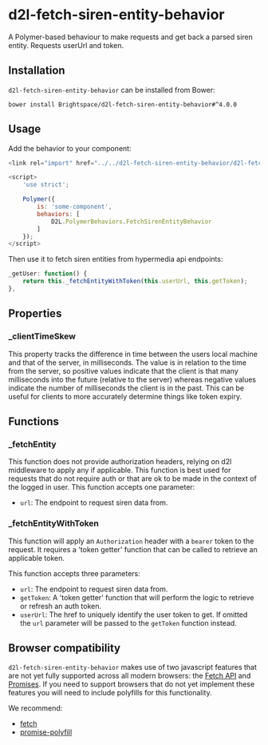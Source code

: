 # d2l-fetch-siren-entity-behavior

A Polymer-based behaviour to make requests and get back a parsed siren entity. Requests userUrl and token.

## Installation

`d2l-fetch-siren-entity-behavior` can be installed from Bower:

```shell
bower install Brightspace/d2l-fetch-siren-entity-behavior#^4.0.0
```

## Usage

Add the behavior to your component:

```js
<link rel="import" href="../../d2l-fetch-siren-entity-behavior/d2l-fetch-siren-entity-behavior.html">

<script>
	'use strict';

	Polymer({
		is: 'some-component',
		behaviors: [
			D2L.PolymerBehaviors.FetchSirenEntityBehavior
		]
	});
</script>
```

Then use it to fetch siren entities from hypermedia api endpoints:

```js
_getUser: function() {
	return this._fetchEntityWithToken(this.userUrl, this.getToken);
},
```

## Properties

### _clientTimeSkew
This property tracks the difference in time between the users local machine and that of the server, in milliseconds. The value is in relation to the time from the server, so positive values indicate that the client is that many milliseconds into the future (relative to the server) whereas negative values indicate the number of milliseconds the client is in the past. This can be useful for clients to more accurately determine things like token expiry.

## Functions

### _fetchEntity
This function does not provide authorization headers, relying on d2l middleware to apply any if applicable.
This function is best used for requests that do not require auth or that are ok to be made in the context of the logged in user.
This function accepts one parameter:
* `url`: The endpoint to request siren data from.

### _fetchEntityWithToken
This function will apply an `Authorization` header with a `bearer` token to the request. It requires a 'token getter' function that can be
called to retrieve an applicable token.

This function accepts three parameters:
* `url`: The endpoint to request siren data from.
* `getToken`: A 'token getter' function that will perform the logic to retrieve or refresh an auth token.
* `userUrl`: The href to uniquely identify the user token to get. If omitted the `url` parameter will be passed to the `getToken` function instead.

## Browser compatibility

`d2l-fetch-siren-entity-behavior` makes use of two javascript features that are not yet fully supported across all modern browsers: the [Fetch API](https://developer.mozilla.org/en-US/docs/Web/API/Fetch_API) and [Promises](https://developer.mozilla.org/en/docs/Web/JavaScript/Reference/Global_Objects/Promise). If you need to support browsers that do not yet implement these features you will need to include polyfills for this functionality.

We recommend:

* [fetch](https://github.com/github/fetch)
* [promise-polyfill](https://github.com/PolymerLabs/promise-polyfill/)
